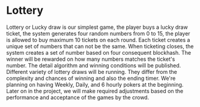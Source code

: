 # Lottery

Lottery or Lucky draw is our simplest game, the player buys a lucky draw ticket, the system generates four random numbers from 0 to 15, the player is allowed to buy maximum 10 tickets on each round. Each ticket creates a unique set of numbers that can not be the same. When ticketing closes, the system creates a set of number based on four consequent blockhash. The winner will be rewarded on how many numbers matches the ticket's number. The detail algorithm and winning conditions will be published. Different variety of lottery draws will be running. They differ from the complexity and chances of winning and also the ending timer. We're planning on having Weekly, Daily, and 6 hourly pokers at the beginning. Later on in the project, we will make required adjustments based on the performance and acceptance of the games by the crowd.
